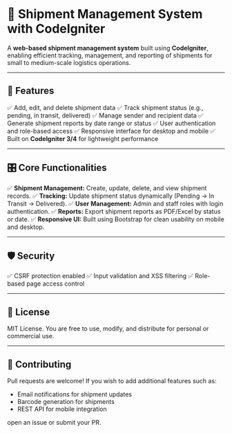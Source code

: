 # 🚚 Shipment Management System with CodeIgniter

A **web-based shipment management system** built using **CodeIgniter**, enabling efficient tracking, management, and reporting of shipments for small to medium-scale logistics operations.

---

## 🚀 Features

✅ Add, edit, and delete shipment data
✅ Track shipment status (e.g., pending, in transit, delivered)
✅ Manage sender and recipient data
✅ Generate shipment reports by date range or status
✅ User authentication and role-based access
✅ Responsive interface for desktop and mobile
✅ Built on **CodeIgniter 3/4** for lightweight performance

---

## 🎛️ Core Functionalities

✅ **Shipment Management:** Create, update, delete, and view shipment records.
✅ **Tracking:** Update shipment status dynamically (Pending → In Transit → Delivered).
✅ **User Management:** Admin and staff roles with login authentication.
✅ **Reports:** Export shipment reports as PDF/Excel by status or date.
✅ **Responsive UI:** Built using Bootstrap for clean usability on mobile and desktop.

---

## 🛡️ Security

✅ CSRF protection enabled
✅ Input validation and XSS filtering
✅ Role-based page access control

---

## 📝 License

MIT License.
You are free to use, modify, and distribute for personal or commercial use.

---

## 🤝 Contributing

Pull requests are welcome!
If you wish to add additional features such as:

* Email notifications for shipment updates
* Barcode generation for shipments
* REST API for mobile integration

open an issue or submit your PR.
